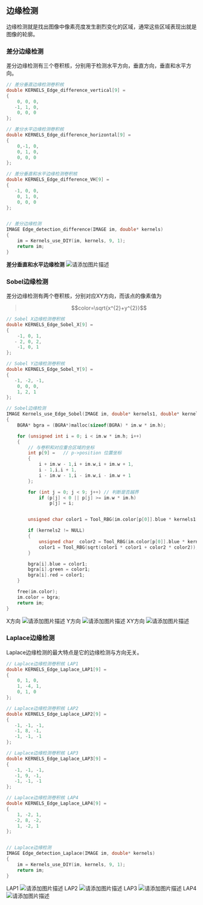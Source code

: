 ## 边缘检测
边缘检测就是找出图像中像素亮度发生剧烈变化的区域，通常这些区域表现出就是图像的轮廓。
### 差分边缘检测
差分边缘检测有三个卷积核，分别用于检测水平方向，垂直方向，垂直和水平方向。
```c
// 差分垂直边缘检测卷积核
double KERNELS_Edge_difference_vertical[9] =
{
    0, 0, 0,
   -1, 1, 0,
    0, 0, 0
};

// 差分水平边缘检测卷积核
double KERNELS_Edge_difference_horizontal[9] =
{
    0,-1, 0,
    0, 1, 0,
    0, 0, 0
};

// 差分垂直和水平边缘检测卷积核
double KERNELS_Edge_difference_VH[9] =
{
   -1, 0, 0,
    0, 1, 0,
    0, 0, 0
};


// 差分边缘检测
IMAGE Edge_detection_difference(IMAGE im, double* kernels)
{
    im = Kernels_use_DIY(im, kernels, 9, 1);
    return im;
}
```
**差分垂直和水平边缘检测**
![请添加图片描述](https://img-blog.csdnimg.cn/25b6d71dc0354df79ee804fca0daa418.bmp?x-oss-process=image/watermark,type_ZHJvaWRzYW5zZmFsbGJhY2s,shadow_50,text_Q1NETiBA5aKo5bCYX01P,size_12,color_FFFFFF,t_70,g_se,x_16)
### Sobel边缘检测
差分边缘检测有两个卷积核，分别对应XY方向，而该点的像素值为

>$$color=\sqrt{x^{2}+y^{2}}$$

```c
// Sobel X边缘检测卷积核
double KERNELS_Edge_Sobel_X[9] =
{
    -1, 0, 1,
   - 2, 0, 2,
    -1, 0, 1
};

// Sobel Y边缘检测卷积核
double KERNELS_Edge_Sobel_Y[9] =
{
   -1, -2, -1,
    0, 0, 0,
    1, 2, 1
};

// Sobel边缘检测
IMAGE Kernels_use_Edge_Sobel(IMAGE im, double* kernels1, double* kernels2)
{
    BGRA* bgra = (BGRA*)malloc(sizeof(BGRA) * im.w * im.h);

    for (unsigned int i = 0; i < im.w * im.h; i++)
    {
        // 与卷积和对应重合区域的坐标
        int p[9] =   // p->position 位置坐标
        {
            i + im.w - 1,i + im.w,i + im.w + 1,
            i - 1,i,i + 1,
            i - im.w - 1,i - im.w,i - im.w + 1
        };

        for (int j = 0; j < 9; j++) // 判断是否越界
            if (p[j] < 0 || p[j] >= im.w * im.h)
                p[j] = i;


        unsigned char color1 = Tool_RBG(im.color[p[0]].blue * kernels1[0] + im.color[p[1]].blue * kernels1[1] + im.color[p[2]].blue * kernels1[2] + im.color[p[3]].blue * kernels1[3] + im.color[p[4]].blue * kernels1[4] + im.color[p[5]].blue * kernels1[5] + im.color[p[6]].blue * kernels1[6] + im.color[p[7]].blue * kernels1[7] + im.color[p[8]].blue * kernels1[8]);

        if (kernels2 != NULL)
        {
            unsigned char  color2 = Tool_RBG(im.color[p[0]].blue * kernels2[0] + im.color[p[1]].blue * kernels2[1] + im.color[p[2]].blue * kernels2[2] + im.color[p[3]].blue * kernels2[3] + im.color[p[4]].blue * kernels2[4] + im.color[p[5]].blue * kernels2[5] + im.color[p[6]].blue * kernels2[6] + im.color[p[7]].blue * kernels2[7] + im.color[p[8]].blue * kernels2[8]);
            color1 = Tool_RBG(sqrt(color1 * color1 + color2 * color2));
        }

        bgra[i].blue = color1;
        bgra[i].green = color1;
        bgra[i].red = color1;
    }

    free(im.color);
    im.color = bgra;
    return im;
}
```
X方向
![请添加图片描述](https://img-blog.csdnimg.cn/de95b8a0dec74d39aa213bd723f63aa0.bmp?x-oss-process=image/watermark,type_ZHJvaWRzYW5zZmFsbGJhY2s,shadow_50,text_Q1NETiBA5aKo5bCYX01P,size_12,color_FFFFFF,t_70,g_se,x_16)
Y方向
![请添加图片描述](https://img-blog.csdnimg.cn/8fa23d6d4c9d4381b88c784f66f1866c.bmp?x-oss-process=image/watermark,type_ZHJvaWRzYW5zZmFsbGJhY2s,shadow_50,text_Q1NETiBA5aKo5bCYX01P,size_12,color_FFFFFF,t_70,g_se,x_16)
XY方向
![请添加图片描述](https://img-blog.csdnimg.cn/d38b1108c66f4663b170b652064c83e7.bmp?x-oss-process=image/watermark,type_ZHJvaWRzYW5zZmFsbGJhY2s,shadow_50,text_Q1NETiBA5aKo5bCYX01P,size_12,color_FFFFFF,t_70,g_se,x_16)
### Laplace边缘检测
 Laplace边缘检测的最大特点是它的边缘检测与方向无关。
```c
// Laplace边缘检测卷积核 LAP1
double KERNELS_Edge_Laplace_LAP1[9] =
{
    0, 1, 0,
    1, -4, 1,
    0, 1, 0
};

// Laplace边缘检测卷积核 LAP2
double KERNELS_Edge_Laplace_LAP2[9] =
{
   -1, -1, -1,
   -1, 8, -1,
   -1, -1, -1
};

// Laplace边缘检测卷积核 LAP3
double KERNELS_Edge_Laplace_LAP3[9] =
{
   -1, -1, -1,
   -1, 9, -1,
   -1, -1, -1
};

// Laplace边缘检测卷积核 LAP4
double KERNELS_Edge_Laplace_LAP4[9] =
{
    1, -2, 1,
   -2, 8, -2,
    1, -2, 1
};


// Laplace边缘检测 
IMAGE Edge_detection_Laplace(IMAGE im, double* kernels)
{
    im = Kernels_use_DIY(im, kernels, 9, 1);
    return im;
}
```
LAP1
![请添加图片描述](https://img-blog.csdnimg.cn/72710eeccc3e4bca8b62e49b0e56f18e.bmp?x-oss-process=image/watermark,type_ZHJvaWRzYW5zZmFsbGJhY2s,shadow_50,text_Q1NETiBA5aKo5bCYX01P,size_12,color_FFFFFF,t_70,g_se,x_16)
LAP2
![请添加图片描述](https://img-blog.csdnimg.cn/239f73b9b7534657ab7523933fc444bf.bmp?x-oss-process=image/watermark,type_ZHJvaWRzYW5zZmFsbGJhY2s,shadow_50,text_Q1NETiBA5aKo5bCYX01P,size_12,color_FFFFFF,t_70,g_se,x_16)
LAP3
![请添加图片描述](https://img-blog.csdnimg.cn/3c34e92696d6427a85068c8c4e07d3e8.bmp?x-oss-process=image/watermark,type_ZHJvaWRzYW5zZmFsbGJhY2s,shadow_50,text_Q1NETiBA5aKo5bCYX01P,size_12,color_FFFFFF,t_70,g_se,x_16)
LAP4
![请添加图片描述](https://img-blog.csdnimg.cn/a8ec44219490450595346d7d7ee04a7c.bmp?x-oss-process=image/watermark,type_ZHJvaWRzYW5zZmFsbGJhY2s,shadow_50,text_Q1NETiBA5aKo5bCYX01P,size_12,color_FFFFFF,t_70,g_se,x_16)